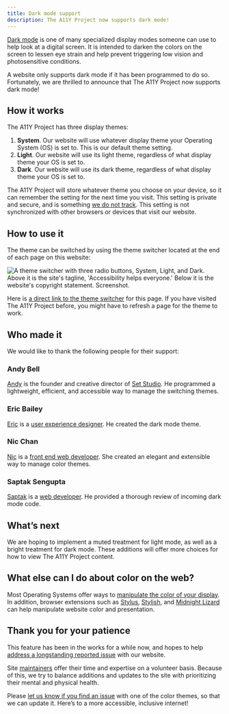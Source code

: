 ```yaml
---
title: Dark mode support
description: The A11Y Project now supports dark mode!
---
```


[Dark mode](https://www.a11yproject.com/posts/operating-system-and-browser-accessibility-display-modes/#dark-mode) is one of many specialized display modes someone can use to help look at a digital screen. It is intended to darken the colors on the screen to lessen eye strain and help prevent triggering low vision and photosensitive conditions.

A website only supports dark mode if it has been programmed to do so. Fortunately, we are thrilled to announce that The A11Y Project now supports dark mode!

## How it works

The A11Y Project has three display themes:

1. <strong>System</strong>. Our website will use whatever display theme your Operating System (OS) is set to. This is our default theme setting.
1. <strong>Light</strong>. Our website will use its light theme, regardless of what display theme your OS is set to.
1. <strong>Dark</strong>. Our website will use its dark theme, regardless of what display theme your OS is set to.

The A11Y Project will store whatever theme you choose on your device, so it can remember the setting for the next time you visit. This setting is private and secure, and is something [we do not track](https://www.a11yproject.com/privacy-and-security/). This setting is not synchronized with other browsers or devices that visit our website.

## How to use it

The theme can be switched by using the theme switcher located at the end of each page on this website:

<picture>
	<source srcset="/img/announcements/dark-mode-support/theme-switcher-dark.png" media="(prefers-color-scheme: dark)">
	<img role="img" alt="A theme switcher with three radio buttons, System, Light, and Dark. Above it is the site's tagline, 'Accessibility helps everyone.' Below it is the website's copyright statement. Screenshot." src="/img/announcements/dark-mode-support/theme-switcher-dark.png" />
</picture>

Here is [a direct link to the theme switcher](#theme) for this page. If you have visited The A11Y Project before, you might have to refresh a page for the theme to work.

## Who made it

We would like to thank the following people for their support:

### Andy Bell

[Andy](https://twitter.com/hankchizljaw) is the founder and creative director of [Set Studio](https://set.studio/). He programmed a lightweight, efficient, and accessible way to manage the switching themes.

### Eric Bailey

[Eric](https://twitter.com/ericwbailey) is a [user experience designer](https://ericwbailey.design/). He created the dark mode theme.

### Nic Chan

[Nic](https://twitter.com/NicMakesStuff) is a [front end web developer](https://www.nicchan.me/). She created an elegant and extensible way to manage color themes.

### Saptak Sengupta

[Saptak](https://twitter.com/Saptak013) is a [web developer](https://saptaks.blog/). He provided a thorough review of incoming dark mode code.

## What’s next

We are hoping to implement a muted treatment for light mode, as well as a bright treatment for dark mode. These additions will offer more choices for how to view The A11Y Project content.

## What else can I do about color on the web?

Most Operating Systems offer ways to [manipulate the color of your display](https://www.a11yproject.com/posts/operating-system-and-browser-accessibility-display-modes/). In addition, browser extensions such as [Stylus](https://en.wikipedia.org/wiki/Stylus_(browser_extension)), [Stylish](https://userstyles.org/), and [Midnight Lizard](https://midnight-lizard.org/home) can help manipulate website color and presentation.

## Thank you for your patience

This feature has been in the works for a while now, and hopes to help [address a longstanding reported issue](https://github.com/a11yproject/a11yproject.com/issues/1008) with our website.

Site [maintainers](https://www.a11yproject.com/team/#maintainers) offer their time and expertise on a volunteer basis. Because of this, we try to balance additions and updates to the site with prioritizing their mental and physical health.

Please [let us know if you find an issue](https://www.a11yproject.com/contributing-guidelines/#reporting-issues) with one of the color themes, so that we can update it. Here’s to a more accessible, inclusive internet!
